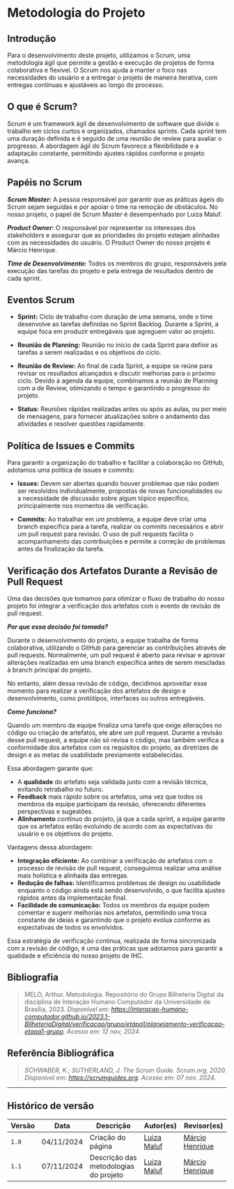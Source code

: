# __Metodologia do Projeto__

## __Introdução__

Para o desenvolvimento deste projeto, utilizamos o Scrum, uma metodologia ágil que permite a gestão e execução de projetos de forma colaborativa e flexível. O Scrum nos ajuda a manter o foco nas necessidades do usuário e a entregar o projeto de maneira iterativa, com entregas contínuas e ajustáveis ao longo do processo.

##  __O que é Scrum?__

Scrum é um framework ágil de desenvolvimento de software que divide o trabalho em ciclos curtos e organizados, chamados sprints. Cada sprint tem uma duração definida e é seguido de uma reunião de review para avaliar o progresso. A abordagem ágil do Scrum favorece a flexibilidade e a adaptação constante, permitindo ajustes rápidos conforme o projeto avança.

## __Papéis no Scrum__

__*Scrum Master:*__ A pessoa responsável por garantir que as práticas ágeis do Scrum sejam seguidas e por apoiar o time na remoção de obstáculos. No nosso projeto, o papel de Scrum Master é desempenhado por Luiza Maluf.

__*Product Owner:*__ O responsável por representar os interesses dos stakeholders e assegurar que as prioridades do projeto estejam alinhadas com as necessidades do usuário. O Product Owner do nosso projeto é Márcio Henrique.

__*Time de Desenvolvimento:*__ Todos os membros do grupo, responsáveis pela execução das tarefas do projeto e pela entrega de resultados dentro de cada sprint.

## __Eventos Scrum__

- __Sprint:__ Ciclo de trabalho com duração de uma semana, onde o time desenvolve as tarefas definidas no Sprint Backlog. Durante a Sprint, a equipe foca em produzir entregáveis que agreguem valor ao projeto.

- __Reunião de Planning:__ Reunião no início de cada Sprint para definir as tarefas a serem realizadas e os objetivos do ciclo.

- __Reunião de Review:__ Ao final de cada Sprint, a equipe se reúne para revisar os resultados alcançados e discutir melhorias para o próximo ciclo. Devido à agenda da equipe, combinamos a reunião de Planning com a de Review, otimizando o tempo e garantindo o progresso do projeto.

- __Status:__ Reuniões rápidas realizadas antes ou após as aulas, ou por meio de mensagens, para fornecer atualizações sobre o andamento das atividades e resolver questões rapidamente.

## __Política de Issues e Commits__

Para garantir a organização do trabalho e facilitar a colaboração no GitHub, adotamos uma política de issues e commits:

- __Issues:__ Devem ser abertas quando houver problemas que não podem ser resolvidos individualmente, propostas de novas funcionalidades ou a necessidade de discussão sobre algum tópico específico, principalmente nos momentos de verificação.

- __Commits:__ Ao trabalhar em um problema, a equipe deve criar uma branch específica para a tarefa, realizar os commits necessários e abrir um pull request para revisão. O uso de pull requests facilita o acompanhamento das contribuições e permite a correção de problemas antes da finalização da tarefa.

## __Verificação dos Artefatos Durante a Revisão de Pull Request__

Uma das decisões que tomamos para otimizar o fluxo de trabalho do nosso projeto foi integrar a verificação dos artefatos com o evento de revisão de pull request.

__*Por que essa decisão foi tomada?*__

Durante o desenvolvimento do projeto, a equipe trabalha de forma colaborativa, utilizando o GitHub para gerenciar as contribuições através de pull requests. Normalmente, um pull request é aberto para revisar e aprovar alterações realizadas em uma branch específica antes de serem mescladas à branch principal do projeto.

No entanto, além dessa revisão de código, decidimos aproveitar esse momento para realizar a verificação dos artefatos de design e desenvolvimento, como protótipos, interfaces ou outros entregáveis.

__*Como funciona?*__

Quando um membro da equipe finaliza uma tarefa que exige alterações no código ou criação de artefatos, ele abre um pull request. Durante a revisão desse pull request, a equipe não só revisa o código, mas também verifica a conformidade dos artefatos com os requisitos do projeto, as diretrizes de design e as metas de usabilidade previamente estabelecidas.

Essa abordagem garante que:

- A __qualidade__ do artefato seja validada junto com a revisão técnica, evitando retrabalho no futuro.
- __Feedback__ mais rápido sobre os artefatos, uma vez que todos os membros da equipe participam da revisão, oferecendo diferentes perspectivas e sugestões.
- __Alinhamento__ contínuo do projeto, já que a cada sprint, a equipe garante que os artefatos estão evoluindo de acordo com as expectativas do usuário e os objetivos do projeto.

Vantagens dessa abordagem:

- __Integração eficiente:__ Ao combinar a verificação de artefatos com o processo de revisão de pull request, conseguimos realizar uma análise mais holística e alinhada das entregas.
- __Redução de falhas:__ Identificamos problemas de design ou usabilidade enquanto o código ainda está sendo desenvolvido, o que facilita ajustes rápidos antes da implementação final.
- __Facilidade de comunicação:__ Todos os membros da equipe podem comentar e sugerir melhorias nos artefatos, permitindo uma troca constante de ideias e garantindo que o projeto evolua conforme as expectativas de todos os envolvidos.

Essa estratégia de verificação contínua, realizada de forma sincronizada com a revisão de código, é uma das práticas que adotamos para garantir a qualidade e eficiência do nosso projeto de IHC.

## __Bibliografia__

>MELO, Arthur. Metodologia. Repositório do Grupo Bilheteria Digital da disciplina de Interação Humano Computador da Universidade de Brasília, 2023. _Disponível em: <https://interacao-humano-computador.github.io/2023.1-BilheteriaDigital/verificacao/grupo/etapa1/planejamento-verificacao-etapa1-grupo>. Acesso em: 12 nov, 2024._

## __Referência Bibliográfica__

>_SCHWABER, K.; SUTHERLAND, J. The Scrum Guide. Scrum.org, 2020. Disponível em: https://scrumguides.org. Acesso em: 07 nov. 2024._


---
## Histórico de versão

| Versão |    Data    |      Descrição      |             Autor(es)                        | Revisor(es)|
|--------|------------|---------------------|----------------------------------------------|------------|
| `1.0`  | 04/11/2024 | Criação do página   | [Luiza Maluf](https://github.com/LuizaMaluf) |[Márcio Henrique](https://github.com/DeM4rcio)|
| `1.1`  | 07/11/2024 | Descrição das metodologias do projeto | [Luiza Maluf](https://github.com/LuizaMaluf) |[Márcio Henrique](https://github.com/DeM4rcio)|